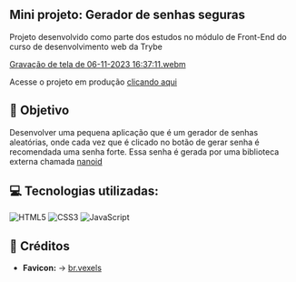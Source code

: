 ## Mini projeto: Gerador de senhas seguras  

Projeto desenvolvido como parte dos estudos no módulo de Front-End do curso de desenvolvimento web da Trybe

[Gravação de tela de 06-11-2023 16:37:11.webm](https://github.com/lebarrichello/gerador-senha-segura/assets/42211040/87dbf9bc-9d2b-4bb8-961f-513c52677366)

<p>Acesse o projeto em produção <a href="https://lebarrichello.github.io/gerador-senha-segura/" target="_blank">clicando aqui</a></p>

## 🎯 Objetivo

Desenvolver uma pequena aplicação que é um gerador de senhas aleatórias, onde cada vez que é clicado no botão de gerar senha é recomendada uma senha forte. Essa senha é gerada por uma biblioteca externa chamada [nanoid](https://zelark.github.io/nano-id-cc/)

## 💻 Tecnologias utilizadas:
<div style="display: inline_block">
  <img alt="HTML5" src="https://img.shields.io/badge/HTML5-E34F26?style=for-the-badge&logo=html5&logoColor=white">
  <img alt="CSS3" src="https://img.shields.io/badge/CSS3-1572B6?style=for-the-badge&logo=css3&logoColor=white">
  <img alt="JavaScript" src="https://img.shields.io/badge/JavaScript-323330?style=for-the-badge&logo=javascript&logoColor=F7DF1E">
</div>


## 📌 Créditos
- **Favicon:** -> [br.vexels](https://br.vexels.com/icon/cadeado/)


